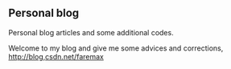 ## Personal blog

Personal blog articles and some additional codes.

Welcome to my blog and give me some advices and corrections, [http://blog,csdn.net/faremax](http://blog.csdn.net/faremax)

